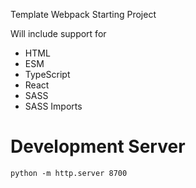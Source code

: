 Template Webpack Starting Project

Will include support for
- HTML
- ESM
- TypeScript
- React
- SASS
- SASS Imports

# Development Server
`python -m http.server 8700`
